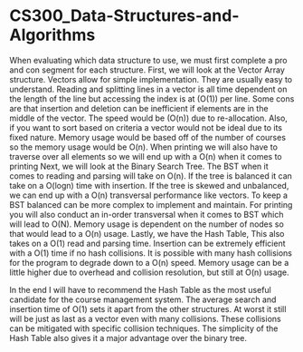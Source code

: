# CS300_Data-Structures-and-Algorithms
When evaluating which data structure to use, we must first complete a pro and con segment for each structure. First, we will look at the Vector Array structure.  Vectors allow for simple implementation. They are usually easy to understand. Reading and splitting lines in a vector is all time dependent on the length of the line but accessing the index is at (O(1)) per line. Some cons are that insertion and deletion can be inefficient if elements are in the middle of the vector. The speed would be (O(n)) due to re-allocation.  Also, if you want to sort based on criteria a vector would not be ideal due to its fixed nature. Memory usage would be based off of the number of courses so the memory usage would be O(n). When printing we will also have to traverse over all elements so we will end up with a O(n) when it comes to printing
Next, we will look at the Binary Search Tree. The BST when it comes to reading and parsing will take on O(n). If the tree is balanced it can take on a O(logn) time with insertion. If the tree is skewed and unbalanced, we can end up with a O(n) transversal performance like vectors. To keep a BST balanced can be more complex to implement and maintain. For printing you will also conduct an in-order transversal when it comes to BST which will lead to O(N). Memory usage is dependent on the number of nodes so that would lead to a O(n) usage. 
Lastly, we have the Hash Table, This also takes on a O(1) read and parsing time. Insertion can be extremely efficient with a O(1) time if no hash collisions. It is possible with many hash collisions for the program to degrade down to a O(n) speed. Memory usage can be a little higher due to overhead and collision resolution, but still at O(n) usage. 

In the end I will have to recommend the Hash Table as the most useful candidate for the course management system. The average search and insertion time of O(1) sets it apart from the other structures. At worst it still will be just as last as a vector even with many collisions. These collisions can be mitigated with specific collision techniques. The simplicity of the Hash Table also gives it a major advantage over the binary tree. 
